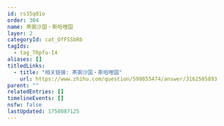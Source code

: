 ```yaml
---
id: rs35q01o
order: 304
name: 茶弼沙国・斯哈哩国
layer: 2
categoryId: cat_OfFSSbRb
tagIds:
  - tag_TRpfu-I4
aliases: []
titledLinks:
  - title: "相关链接: 茶弼沙国・斯哈哩国"
    url: https://www.zhihu.com/question/599855474/answer/3162505893
parent: ""
relatedEntries: []
timelineEvents: []
nsfw: false
lastUpdated: 1758087125
---
```


